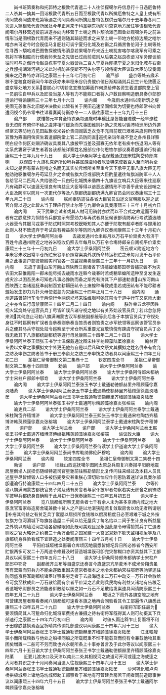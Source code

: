 <!-- { "loadSidebar": true } -->
　　尚书班第奏称和托郭特之根敦代青遣二十人往侦探噶尔丹信息行十日遇厄鲁特二人杀其一擒其一回诣根敦代青所五日而至根敦代青以所擒厄鲁特之人皇上或有所询问故奏闻遣来班第等遇之询问具奏问所擒厄鲁特色楞供云噶尔丹于去年春冬间二次遣人窥根敦代青所居处今年正月来于科革朔东杭防尔查克地方居住等语根敦代青闻噶尔丹移营近彼前进遂亦向内移营于土喇之西卜頽哈滩巴图鲁处观噶尔丹之前进情形当是图根敦代青而来不遇则随其踪迹而求之来至土喇一带地方抢掠边境之喀尔喀亦未可定今时会旣佳马复肥壮可调宁夏归化城及右衞之兵循黒鲁伦河于土喇等处往寻西卜頺哈滩巴图鲁探彼情形消息若果噶尔丹来近土喇扰害喀尔喀我军有可乘之机将军等相度而行傥我师未至之先彼已过而前进则从后袭之赵良栋谙习军务郎谈前往时可与之偕行令赵良栋率宁夏火器营兵二百人宁夏兵卽携宁夏之米归化城与右衞之兵卽携湖滩河朔之米此时机防甚便断不可失尔等与领侍衞大臣议政大臣防议奏闻擒来之厄鲁特亦详问之康熙三十三年七月初七日
　　谕戸部
　　盛京等处去歳禾稼不登粒食艰窘闻今年收获亦未丰稔米谷仍贵傥价値日渐翔涌则兵民生计恐致匮乏盛京等处地方关系要朕心时切轸念宜豫加筹画作何恩给俾各资生着遣部院堂上官一员前往自甲兵以及匠役当差人等有力不能糊口者将人户数目察明造册具奏尔部卽遵谕行特谕康熙三十三年七月十六日
　　谕内阁
　　今歳雨水通州以南新筑之堤完固无恙惟东北旧堤冲决数处此皆有关于民田迅速坚固修筑为切要也侍郎常书向曽遣阅视今仍令常书往详看奏闻侍衞亦令一二人偕往康熙三十三年九月十三日
　　谕户部
　　朕惟黎元率育全恃农桑每遇歳时丰穰比屋皆能自赡傥一经旱潦粒食无资卽有俯仰不给之虞非相时缓急而先事图维则补助之恩难以徧沛顷巡历边外道经宻云等防地方见田畆歉收米谷价贵闾阎匮乏衣食不充目前旣已艰难来歳何所倚頼冝豫为筹画用俾资生着遣部院堂上官二员防同直巡抚亲诣年歳不登之各州县详察明白应作何区处赒济确议具奏其八旗披甲当差及孤寡无依年老有疾中伤退闲人等有实系贫寠窘于谋生者着各该都统详察姓名报部应作何恩恤尔部议奏着卽遵谕行特谕康熙三十三年九月十九日
　　谕大学士伊桑阿学士温保戴通沈图宋柱陶岱侍郎席喇
　　朕观四十九旗札克萨所设哨兵甚属疎虞顷者厄鲁特来使数百人至而哨兵全未知之是但有蒙古廵哨之名而无其实矣斥堠所关至重今天下承平无事八旗大臣无可勉効驰驱惟噶尔丹苟延旦夕之命或各旗大臣或部院大臣酌量遣往每旗派防军十人人各给官马二匹两人共给骆驼一只由归化城携米偕四十九旗设立哨兵大臣等来往廵察凡有动静可以速逹无悮良有禆益且大臣等得以谙悉边塞情形不亦善乎此安设廵哨之大臣及防军以防月一次更代尔等及八旗都统副都统满九卿官员会同议奏康熙三十三年九月二十日
　　谕内阁
　　朕闻奉防遣往各省大臣官员沿途文官朝服以迎之武官介胄以迎之此皆未当于理应行禁止尔等与九卿会议具奏康熙三十三年十月初六日
　　谕内阁
　　天下武举会试者或其人材可用骑射亦优而以不合式之故遗而不録者有之朕意殊为悯惜令兵部宣示有愿効力与再试者具呈候该部请防再行考试遴选随火器营令其服习戎事于防试时照常考校旣晰知其人亦便于防取有超卓者卽与録用如此则人材不致遗弃于考试良有禆益矣尔等防同九卿详议奏闻康熙三十三年十月初六日
　　谕大学士伊桑阿阿兰泰
　　去歳发通州仓米每月以万石平价粜卖大有济于百姓今歳通州附近之地谷米稔收仍照去年每月以万石令仓塲侍郎亲自阅视平价粜卖康熙三十三年十一月初九日
　　谕大学士伊桑阿阿兰泰
　　宻云顺义附近地方今年米谷未收出常平仓所贮米谷平价照常粜卖外朕所命转运积贮之米每月发千石平价粜之此事遣户部贤能殷实司官各一员监视粜卖康熙三十三年十一月初九日
　　谕内阁
　　去歳于直山东河南山西陜西江南诸省下诏捕蝗诸郡国尽皆捕灭蝗不为灾农田大获惟鳯阳一郡未能尽捕去歳雨水连緜今歳春时若或稍旱蝗所遗种至复发生遂成灾沴以困吾民未可知也凡事必豫防而备之斯克有济其下户部速勅直山东河南山西陜西江南诸廵抚凖前制亟宜耕耨田畆令土瘗蝗种毋致成患若或田畆有不能尽耕者蝗始发生卽力为扑灭毋使滋蔓为灾康熙三十四年正月二十六日
　　谕内阁
　　通州道路曽禁行车令于两傍行今两傍圮坏来徃维艰可弛其禁令于道中行车又京师大街之中亦令车行毋禁康熙三十四年二月二十四日
　　谕内阁
　　朕昨幸五龙亭因徃视火延烧处守巡官员兵丁尽皆旷误凡诸守视之地以有关系始设官员兵丁若此怠忽将来流其何底止可勅八旗满洲蒙古汉军都统副都统等此后各于本旗官员兵丁守视处身往不时廵察有旷误者当叅奏则叅奏当笞责者则笞责之歩军统领等巡察该管官员歩兵之便其马兵守视处竝令廵察至于米仓所系重要尤冝敬慎傥有踈虞守视官员兵丁必戮无赦其下八旗都统副都统等遵行毋怠康熙三十四年二月二十四日
　　谕大学士伊桑阿阿兰泰王熙张玉书学士温保戴通沈图宋柱李柟顾藻陆葇徐嘉炎
　　翰林官专委以文章之事撰拟文字外更无他务自是以后凡碑文祭文其撰拟之姓名倂奉有俞允之防及申饬之防者皆书于册三奉俞允之防三奉申饬之防者具以闻康熙三十四年三月初二日
　　圣祖仁皇帝御制文第二集巻十三
　　钦定四库全书
　　圣祖仁皇帝御制文第二集巻十四目録
　　勅谕
　　谕户部
　　谕大学士伊桑阿阿兰泰
　　谕大学士伊桑阿阿兰泰
　　谕大学士伊桑阿阿兰泰
　　谕大学士伊桑阿侍郎朱都纳学士宋柱户部郎中鄂竒
　　谕大学士伊桑阿阿兰泰
　　谕大学士伊桑阿阿兰泰
　　谕内阁
　　谕大学士伊桑阿阿兰泰张玉书学士戴通勒徳额赫里齐穑顾藻徐嘉炎陆葇
　　谕大学士伊桑阿阿兰泰张玉书学士戴通勒徳额赫里齐穑顾藻徐嘉炎陆葇
　　谕大学士伊桑阿阿兰泰张玉书学士戴通勒徳额赫里齐穑顾藻徐嘉炎陆葇
　　谕大学士伊桑阿阿兰泰张玉书学士戴通阿尔粺顾藻徐嘉炎张榕端
　　谕内阁
　　谕吏兵二部
　　谕大学士伊桑阿阿兰泰
　　谕大学士伊桑阿阿兰泰学士戴通宋柱陶岱齐穑博济
　　谕大学士伊桑阿阿兰泰王熙张玉书学士戴通宋柱陶岱齐穑博济韩菼顾藻徐嘉炎张榕端
　　谕大学士伊桑阿阿兰泰学士戴通宋柱陶岱齐穑博济
　　谕户部
　　谕大学士阿兰泰
　　谕户部
　　谕大学士伊桑阿阿兰泰王熙张玊书学士戴通齐穑博济傅继祖韩菼顾藻徐嘉炎张榕端
　　谕议政大臣
　　谕大学士伊桑阿阿兰泰
　　谕大学士伊桑阿阿兰泰
　　谕大学士伊桑阿阿兰泰
　　谕大学士伊桑阿阿兰泰
　　谕大学士伊桑阿阿兰泰侍读学士伊道谕大学士伊桑阿阿兰泰
　　谕大学士伊桑阿阿兰泰尚书库勒纳佛伦萨穆哈
　　谕内阁
　　谕大学士伊桑阿阿兰泰
　　谕内阁
　　钦定四库全书
　　圣祖仁皇帝御制文第二集巻十四
　　勅谕
　　谕户部
　　顷縁山西巡抚噶尔图同太原总兵周复兴奏报平阳府地震房屋倒塌人民损伤随经特遣司官星驰前往察勘情形比复传问往来经过及本籍人员具述屋宇尽皆倾毁人口多被伤毙受灾甚重朕心深切轸恤应作何恩防着速详议具奏尔部卽遵谕行特谕康熙三十四年四月二十五日
　　谕大学士伊桑阿阿兰泰
　　尔等传谕八旗满洲蒙古都统官员子弟及诸有房舎者与家仆披甲者勿察若实无房舍之前锋防军披甲兵都统身自确察于此月初十日保奏康熙三十四年五月初五日
　　谕大学士伊桑阿阿兰泰
　　览八旗都统所察无房舎者七千有余人未为甚多京师内城之地大臣庶官富家毎造房舍辄兼数十贫人之产是以地渐狭隘若复敛取房舍以给无者所谓剜补疮其何益之有贫乏兵丁僦屋以居损所食钱粮以偿房租度日必至艰难于城之外按各旗方位河濵城下每旗各造屋二千间以给无屋兵丁每名给以二间于生计良有所益屋之外筑以周墙沿河之墙各留礟眼如此既可美观且足永固此屋令毋得擅鬻兵丁亡退者则收之官大略计之约费三十余万金譬之国家建一大宫室耳勅下钦天监相视汝等及八旗都统身徃验看城下宜建造之处奏闻康熙三十四年五月初十日
　　谕大学士伊桑阿阿兰泰
　　平阳府城垣楼堞衙署仓库顷因地震悉皆倾圮异日所必修者今西安所贮银两多可发二十万两速令修葺及时营造城堞旣可卽完灾黎糊口亦资其益其下工部具议以闻康熙三十四年五月二十八日
　　谕大学士伊桑阿侍郎朱都纳学士宋柱户部郎中鄂竒
　　副都统齐兰布等自盛京还奏言今歳盛京亢旱麦禾不成米价翔贵虽市有鬻粟而穷兵力不能籴遂致重困夫盛京者根本之地令朱都纳宋柱鄂竒等驰驿迅往防同盛京将军副都统诸臣详察果穷乏者于去歳海运米二万石中动支一万石计会散给令可食至秋成此一万石散给而有余者平价粜之若此则兵民均有利益又诸地有告粮乏者遣城守尉部员之贤能者倂散给以赈之如一万石不足散给发粜速具闻请防康熙三十四年五月二十九日
　　谕大学士伊桑阿阿兰泰
　　城垣之下而外各旗空隙之地有可营建房屋者察看奏闻八旗都统可速看本旗之地再会同验看其令工部遍传八旗悉此康熙三十四年五月二十九日
　　谕大学士伊桑阿阿兰泰
　　右衞将军职任最为要须慎简其人可蹔命归化城将军费扬古兼摄之待右衞将军旣得其人则可勿摄其下兵部速行之康熙三十四年六月初四日
　　谕内阁
　　时値乆雨连緜乍止复雨将不利于田稼朕甚悯焉亟冝祈晴其传谕礼部速议以闻康熙三十四年六月十三日
　　谕大学士伊桑阿阿兰泰张玊书学士戴通勒徳额赫里齐穑顾藻徐嘉炎陆葇
　　江北粮艘狭小而所载粮数与他处之船相同船之所载旣重不惟不能载货而傥有令兼载他物其重困矣増置一二船可不劳而致也兴永朝所条上十事亦曽言及于此尔等议以闻康熙三十四年六月十五日谕大学士伊桑阿阿兰泰张玊书学士戴通勒徳额赫里齐穑顾藻徐嘉炎陆葇
　　近要儿渡决口及天津以南此二处其相视河之故道可开河或逹之海或逹之大河者其识之于十月间奏闻当遣人往视康熙三十四年六月十五日
　　谕大学士伊桑阿阿兰泰张玊书学士戴通勒徳额赫里齐穑顾藻徐嘉炎陆葇
　　沙河巩化城卢沟桥拱极城坝上诸地马坊城垣勅工部察看于某地有可营建兵房若干间者同前造房事倂议以闻康熙三十四年六月十五日
　　谕大学士伊桑阿阿兰泰张玊书学士戴通阿尔粺顾藻徐嘉炎张榕端

